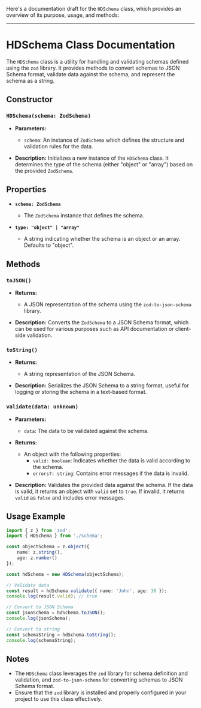 Here's a documentation draft for the `HDSchema` class, which provides an overview of its purpose, usage, and methods:

---

# HDSchema Class Documentation

The `HDSchema` class is a utility for handling and validating schemas defined using the `zod` library. It provides methods to convert schemas to JSON Schema format, validate data against the schema, and represent the schema as a string.

## Constructor

### `HDSchema(schema: ZodSchema)`

- **Parameters:**
  - `schema`: An instance of `ZodSchema` which defines the structure and validation rules for the data.

- **Description:** 
  Initializes a new instance of the `HDSchema` class. It determines the type of the schema (either "object" or "array") based on the provided `ZodSchema`.

## Properties

- **`schema: ZodSchema`**
  - The `ZodSchema` instance that defines the schema.

- **`type: "object" | "array"`**
  - A string indicating whether the schema is an object or an array. Defaults to "object".

## Methods

### `toJSON()`

- **Returns:** 
  - A JSON representation of the schema using the `zod-to-json-schema` library.

- **Description:** 
  Converts the `ZodSchema` to a JSON Schema format, which can be used for various purposes such as API documentation or client-side validation.

### `toString()`

- **Returns:** 
  - A string representation of the JSON Schema.

- **Description:** 
  Serializes the JSON Schema to a string format, useful for logging or storing the schema in a text-based format.

### `validate(data: unknown)`

- **Parameters:**
  - `data`: The data to be validated against the schema.

- **Returns:** 
  - An object with the following properties:
    - `valid: boolean`: Indicates whether the data is valid according to the schema.
    - `errors?: string`: Contains error messages if the data is invalid.

- **Description:** 
  Validates the provided data against the schema. If the data is valid, it returns an object with `valid` set to `true`. If invalid, it returns `valid` as `false` and includes error messages.

## Usage Example

```typescript
import { z } from 'zod';
import { HDSchema } from './schema';

const objectSchema = z.object({
    name: z.string(),
    age: z.number()
});

const hdSchema = new HDSchema(objectSchema);

// Validate data
const result = hdSchema.validate({ name: 'John', age: 30 });
console.log(result.valid); // true

// Convert to JSON Schema
const jsonSchema = hdSchema.toJSON();
console.log(jsonSchema);

// Convert to string
const schemaString = hdSchema.toString();
console.log(schemaString);
```

## Notes

- The `HDSchema` class leverages the `zod` library for schema definition and validation, and `zod-to-json-schema` for converting schemas to JSON Schema format.
- Ensure that the `zod` library is installed and properly configured in your project to use this class effectively.
